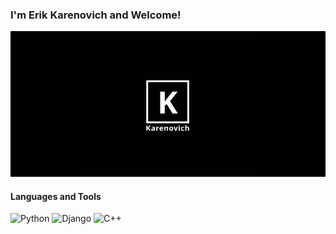 ### I'm Erik Karenovich and Welcome!
![Header](https://github.com/thekarenovich/thekarenovich/blob/main/asserts/Karenovich.jpg)

#### Languages and Tools 
![Python](https://img.shields.io/badge/Python-090909?style=for-the-badge&logo=python)
![Django](https://img.shields.io/badge/Django-090909?style=for-the-badge&logo=django)
![C++](https://img.shields.io/badge/C++-090909?style=for-the-badge&logo=postgresql)

